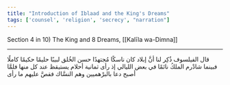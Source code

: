 ```yaml
---
title: "Introduction of Iblaad and the King's Dreams"
tags: ['counsel', 'religion', 'secrecy', "narration"]
---
```


 Section 4 in 10) The King and 8 Dreams, [[Kalīla wa-Dimna]]

---
قال الفيلسوف ذُكِر لنا أنَّ إبلاد كان ناسكًا مُجتهدًا حسن الخُلق لبيبًا حليمًا حكيمًا كاملًا فبينما شادْرم الملكُ نائمًا في بعض الليالي إذ رأى ثمانية أحلام يستيقظ عند كل منها فلمَّا أصبح دعا بالبرْهميين  وهم النسَّاك  فقصَّ عليهم ما رأى

